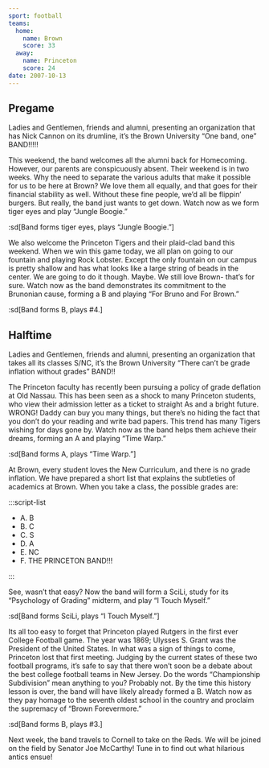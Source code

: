 ```yaml
---
sport: football
teams:
  home:
    name: Brown
    score: 33
  away:
    name: Princeton
    score: 24
date: 2007-10-13
---
```


## Pregame

Ladies and Gentlemen, friends and alumni, presenting an organization that has Nick Cannon on its drumline, it’s the Brown University “One band, one” BAND!!!!!

This weekend, the band welcomes all the alumni back for Homecoming. However, our parents are conspicuously absent. Their weekend is in two weeks. Why the need to separate the various adults that make it possible for us to be here at Brown? We love them all equally, and that goes for their financial stability as well. Without these fine people, we’d all be flippin’ burgers. But really, the band just wants to get down. Watch now as we form tiger eyes and play “Jungle Boogie.”

:sd[Band forms tiger eyes, plays “Jungle Boogie.”]

We also welcome the Princeton Tigers and their plaid-clad band this weekend. When we win this game today, we all plan on going to our fountain and playing Rock Lobster. Except the only fountain on our campus is pretty shallow and has what looks like a large string of beads in the center. We are going to do it though. Maybe. We still love Brown- that’s for sure. Watch now as the band demonstrates its commitment to the Brunonian cause, forming a B and playing “For Bruno and For Brown.”

:sd[Band forms B, plays #4.]

## Halftime

Ladies and Gentlemen, friends and alumni, presenting an organization that takes all its classes S/NC, it’s the Brown University “There can’t be grade inflation without grades” BAND!!

The Princeton faculty has recently been pursuing a policy of grade deflation at Old Nassau. This has been seen as a shock to many Princeton students, who view their admission letter as a ticket to straight As and a bright future. WRONG! Daddy can buy you many things, but there’s no hiding the fact that you don’t do your reading and write bad papers. This trend has many Tigers wishing for days gone by. Watch now as the band helps them achieve their dreams, forming an A and playing “Time Warp.”

:sd[Band forms A, plays “Time Warp.”]

At Brown, every student loves the New Curriculum, and there is no grade inflation. We have prepared a short list that explains the subtleties of academics at Brown. When you take a class, the possible grades are:

:::script-list

- A. B
- B. C
- C. S
- D. A
- E. NC
- F. THE PRINCETON BAND!!!

:::

See, wasn’t that easy? Now the band will form a SciLi, study for its “Psychology of Grading” midterm, and play “I Touch Myself.”

:sd[Band forms SciLi, plays “I Touch Myself.”]

Its all too easy to forget that Princeton played Rutgers in the first ever College Football game. The year was 1869; Ulysses S. Grant was the President of the United States. In what was a sign of things to come, Princeton lost that first meeting. Judging by the current states of these two football programs, it’s safe to say that there won’t soon be a debate about the best college football teams in New Jersey. Do the words “Championship Subdivision” mean anything to you? Probably not. By the time this history lesson is over, the band will have likely already formed a B. Watch now as they pay homage to the seventh oldest school in the country and proclaim the supremacy of “Brown Forevermore.”

:sd[Band forms B, plays #3.]

Next week, the band travels to Cornell to take on the Reds. We will be joined on the field by Senator Joe McCarthy! Tune in to find out what hilarious antics ensue!
